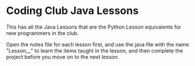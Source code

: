 # Coding Club Java Lessons

This has all the Java Lessons that are the Python Lesson equivalents for new programmers in the club. 

Open the notes file for each lesson first, and use the java file with the name "Lesson\_\_" to learn the items taught in the lesson, and then complete the project before you move on to the next lesson.
